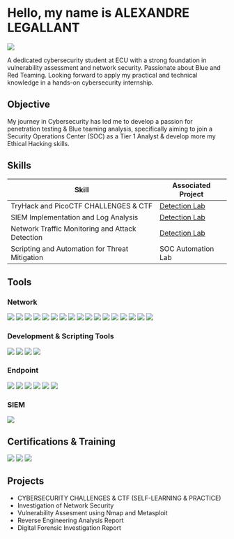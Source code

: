 # Hello, my name is ALEXANDRE LEGALLANT
<a href="https://www.linkedin.com/in/alexandre-legallant/"><img src="https://img.shields.io/badge/-LinkedIn-0072b1?&style=for-the-badge&logo=linkedin&logoColor=white" /></a>


A dedicated cybersecurity student at ECU with a strong foundation in vulnerability assessment and network security. Passionate about Blue and Red Teaming. Looking forward to apply my practical and technical knowledge in a hands-on cybersecurity internship.

## Objective


My journey in Cybersecurity has led me to develop a passion for penetration testing & Blue teaming analysis, specifically aiming to join a Security Operations Center (SOC) as a Tier 1 Analyst & develop more my Ethical Hacking skills.

## Skills


| Skill                                         | Associated Project         |
|-----------------------------------------------|----------------------------|
| TryHack and PicoCTF CHALLENGES & CTF                                 | <a href="https://github.com/alexandrelegallant/Network-Investigation-security/tree/main">Detection Lab</a>|
| SIEM Implementation and Log Analysis          | <a href="https://google.com">Detection Lab</a>|
| Network Traffic Monitoring and Attack Detection | <a href="https://google.com">Detection Lab</a>|
| Scripting and Automation for Threat Mitigation | SOC Automation Lab|

## Tools


### Network
<div>
    <img src="https://img.shields.io/badge/-Wireshark-1679A7?&style=for-the-badge&logo=Wireshark&logoColor=white" />
    <img src="https://img.shields.io/badge/-Netdiscover-1E90FF?&style=for-the-badge&logo=gnu&logoColor=white" />
    <img src="https://img.shields.io/badge/-Metasploit-007ACC?&style=for-the-badge&logo=metasploit&logoColor=white" />
    <img src="https://img.shields.io/badge/-Snort-CC0000?&style=for-the-badge&logo=snort&logoColor=white" />
    <img src="https://img.shields.io/badge/-Netcat-000000?&style=for-the-badge&logo=gnu&logoColor=white" />
    <img src="https://img.shields.io/badge/-Burp%20Suite-FF6F00?&style=for-the-badge&logo=burp-suite&logoColor=white" />
    <img src="https://img.shields.io/badge/-Nikto-00A9E0?&style=for-the-badge&logo=nikto&logoColor=white" />
    <img src="https://img.shields.io/badge/-Hydra-FF5C5C?&style=for-the-badge&logo=hydra&logoColor=white" />
    <img src="https://img.shields.io/badge/-John%20the%20Ripper-FF8000?&style=for-the-badge&logo=key&logoColor=white" />
    <img src="https://img.shields.io/badge/-Hashcat-FF6F00?&style=for-the-badge&logo=hashcat&logoColor=white" />
    <img src="https://img.shields.io/badge/-WhatWeb-00A9E0?&style=for-the-badge&logo=whatweb&logoColor=white" />
    <img src="https://img.shields.io/badge/-Wappalyzer-5D8D4B?&style=for-the-badge&logo=wappalyzer&logoColor=white" />
    <img src="https://img.shields.io/badge/-ARP%20Scan-FF8000?&style=for-the-badge&logo=apple&logoColor=white" />
    <img src="https://img.shields.io/badge/-Cowrie-FF6347?&style=for-the-badge&logo=python&logoColor=white" />
    <img src="https://img.shields.io/badge/-Gobuster-FF6347?&style=for-the-badge&logo=apache&logoColor=white" />
    <img src="https://img.shields.io/badge/-DirBuster-00BFFF?&style=for-the-badge&logo=apache&logoColor=white" />
    <img src="https://img.shields.io/badge/-Searchsploit-FF4500?&style=for-the-badge&logo=searchengin&logoColor=white" />



</div>

### Development & Scripting Tools

<div> 
<img src="https://img.shields.io/badge/-Python-3776AB?style=for-the-badge&logo=python&logoColor=white" />
<img src="https://img.shields.io/badge/-Bash-4EAA25?style=for-the-badge&logo=gnu-bash&logoColor=white" />
<img src="https://img.shields.io/badge/-VS%20Code-007ACC?style=for-the-badge&logo=visualstudiocode&logoColor=white" />
<img src="https://img.shields.io/badge/-PowerShell-5391FE?style=for-the-badge&logo=powershell&logoColor=white" />

</div>

### Endpoint
<div>
  
  <img src="https://img.shields.io/badge/-Cuckoo%20Sandbox-1E90FF?&style=for-the-badge&logo=python&logoColor=white" />
  <img src="https://img.shields.io/badge/-VirusTotal-FF5733?&style=for-the-badge&logo=virus-total&logoColor=white" />
  <img src="https://img.shields.io/badge/-Hybrid%20Analysis-00B0F0?&style=for-the-badge&logo=google-chrome&logoColor=white" />
  <img src="https://img.shields.io/badge/-AnyRun-FF6600?&style=for-the-badge&logo=google-chrome&logoColor=white" />
  <img src="https://img.shields.io/badge/-Triage-00CC66?&style=for-the-badge&logo=google-analytics&logoColor=white" />
  <img src="https://img.shields.io/badge/-Detect%20It%20Easy-0066CC?&style=for-the-badge&logo=github&logoColor=white" />


</div>

### SIEM
<div>
    <img src="https://img.shields.io/badge/-Splunk-000000?&style=for-the-badge&logo=Splunk&logoColor=white" />

</div>

## Certifications & Training

<div>
<img src="https://img.shields.io/badge/-Security%2B-FF0000?&style=for-the-badge&logo=CompTIA&logoColor=white" />
<img src="https://img.shields.io/badge/-Security%20Awareness%20Training-006F99?&style=for-the-badge&logo=isc2&logoColor=white" />
<img src="https://img.shields.io/badge/-Ethical%20Hacking%20TCM%20Security-FF5733?&style=for-the-badge&logo=ethereum&logoColor=white" />
  
</div>

## Projects
- CYBERSECURITY CHALLENGES & CTF (SELF-LEARNING & PRACTICE)
- Investigation of Network Security
- Vulnerability Assesment using Nmap and Metasploit
- Reverse Engineering Analysis Report
- Digital Forensic Investigation Report
<!--
**alexandrelegallant/alexandrelegallant** is a ✨ _special_ ✨ repository because its `README.md` (this file) appears on your GitHub profile.

Here are some ideas to get you started:

- 🔭 I’m currently working on ...
- 🌱 I’m currently learning ...
- 👯 I’m looking to collaborate on ...
- 🤔 I’m looking for help with ...
- 💬 Ask me about ...
- 📫 How to reach me: ...
- 😄 Pronouns: ...
- ⚡ Fun fact: ...
-->
